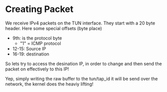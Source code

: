 # Creating Packet

We receive IPv4 packets on the TUN interface. They start with a 20 byte header. Here some special offsets (byte place)

- 9th: is the protocol byte
     - "1" = ICMP protocol
- 12-15: Source IP
- 16-19: destination

So lets try to access the desination IP, in order to change and then send the packet on effectively to this IP!

Yep, simply writing the raw buffer to the tun/tap_id it will be send over the network, the kernel does the heaviy lifting!

